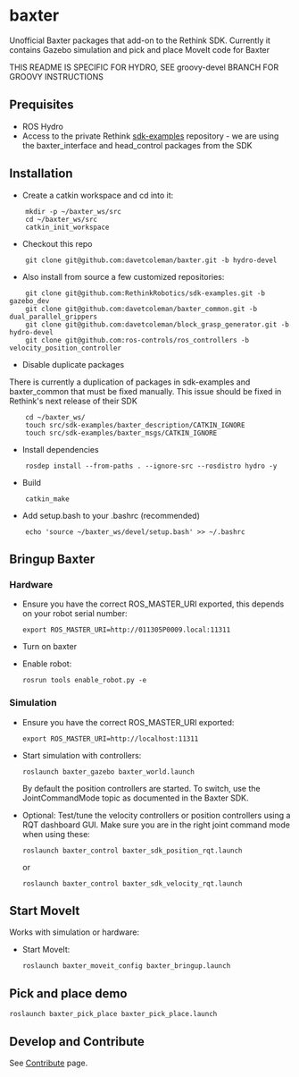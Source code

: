 baxter
======

Unofficial Baxter packages that add-on to the Rethink SDK. Currently it contains Gazebo simulation and pick and place MoveIt code for Baxter

THIS README IS SPECIFIC FOR HYDRO, SEE groovy-devel BRANCH FOR GROOVY INSTRUCTIONS

## Prequisites

 * ROS Hydro
 * Access to the private Rethink [sdk-examples](https://github.com/RethinkRobotics/sdk-examples) repository - we are using the baxter_interface and head_control packages from the SDK

## Installation

* Create a catkin workspace and cd into it:

```
    mkdir -p ~/baxter_ws/src
    cd ~/baxter_ws/src
    catkin_init_workspace
```

* Checkout this repo

```
    git clone git@github.com:davetcoleman/baxter.git -b hydro-devel
```

* Also install from source a few customized repositories:

```
    git clone git@github.com:RethinkRobotics/sdk-examples.git -b gazebo_dev
    git clone git@github.com:davetcoleman/baxter_common.git -b dual_parallel_grippers
    git clone git@github.com:davetcoleman/block_grasp_generator.git -b hydro-devel
    git clone git@github.com:ros-controls/ros_controllers -b velocity_position_controller
```

* Disable duplicate packages

There is currently a duplication of packages in sdk-examples and baxter_common that must be fixed manually. This issue should be fixed in Rethink's next release of their SDK

```
    cd ~/baxter_ws/
    touch src/sdk-examples/baxter_description/CATKIN_IGNORE
    touch src/sdk-examples/baxter_msgs/CATKIN_IGNORE
```

* Install dependencies

```
    rosdep install --from-paths . --ignore-src --rosdistro hydro -y
```

* Build

```
    catkin_make
```

* Add setup.bash to your .bashrc (recommended)

```
    echo 'source ~/baxter_ws/devel/setup.bash' >> ~/.bashrc
```

## Bringup Baxter

### Hardware

 * Ensure you have the correct ROS_MASTER_URI exported, this depends on your robot serial number:
   ```
   export ROS_MASTER_URI=http://011305P0009.local:11311
   ```

 * Turn on baxter

 * Enable robot:
   ```
   rosrun tools enable_robot.py -e
   ```

### Simulation 

 * Ensure you have the correct ROS_MASTER_URI exported:
   ```
   export ROS_MASTER_URI=http://localhost:11311
   ```

 * Start simulation with controllers:
   ```
   roslaunch baxter_gazebo baxter_world.launch
   ```
   By default the position controllers are started. To switch, use the JointCommandMode topic as documented in the Baxter SDK.

 * Optional: Test/tune the velocity controllers or position controllers using a RQT dashboard GUI. Make sure you are in the right joint command mode when using these:

   ```
   roslaunch baxter_control baxter_sdk_position_rqt.launch
   ```
   or
   ```
   roslaunch baxter_control baxter_sdk_velocity_rqt.launch 
   ```

## Start MoveIt

Works with simulation or hardware:

 * Start MoveIt:

   ```
   roslaunch baxter_moveit_config baxter_bringup.launch
   ```

## Pick and place demo

   ```
   roslaunch baxter_pick_place baxter_pick_place.launch
   ```

## Develop and Contribute

See [Contribute](https://github.com/osrf/baxter/blob/master/CONTRIBUTING.md) page.
